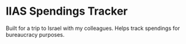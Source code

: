 # IIAS Spendings Tracker
Built for a trip to Israel with my colleagues. Helps track spendings for bureaucracy purposes.

